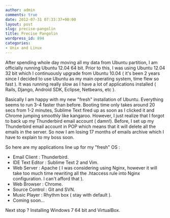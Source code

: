 ```yaml
---
author: admin
comments: true
date: 2012-07-31 07:33:37+00:00
layout: post
slug: precise-pangolin
title: Precise Pangolin
wordpress_id: 894
categories:
- Unix and Linux
---
```


After spending whole day moving all my data from Ubuntu partition, I am officially running Ubuntu 12.04 64 bit. Prior to this, I was using Ubuntu 12.04 32 bit which I continuously upgrade from Ubuntu 10.04 ( it's been 2 years since I decided to use Ubuntu as my main operating system, time flew so fast ). It was running really slow as I have a lot of applications installed ( Rails, Django, Android SDK, Eclipse, Netbeans, etc ).

Basically I am happy with my new "fresh" installation of Ubuntu. Everything seems to run 3-4 faster than before. Booting time only takes around 20 secs from 1-2 minutes, Sublime Text fired up as soon as I clicked it and Chrome jumping smoothly like kangaroo. However, I just realize that I forgot to back up my Thunderbird email account ( damn!). Before, I set up my Thunderbird email account in POP which means that it will delete all the emails in the server. So now I am losing 17 months of emails archive which I have to explain to my boss soon.

So here are my applications line up for my "fresh" OS :
* Email Client : Thunderbird.
* IDE Text Editor : Sublime Text 2 and Vim.
* Web Server : Apache ( I was considering using Nginx, however it will take too much time rewriting all the .htaccess rule into Nginx configuration. I can't afford that ).
* Web Browser : Chrome.
* Source Control : Git and SVN.
* Music Player : Rhythm box ( stay with default ).
* Coming soon...

Next stop ? Installing Windows 7 64 bit and VirtualBox.
